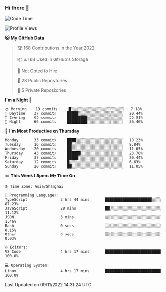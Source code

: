 ### Hi there 👋

<!--
**robinWongM/robinWongM** is a ✨ _special_ ✨ repository because its `README.md` (this file) appears on your GitHub profile.

Here are some ideas to get you started:

- 🔭 I’m currently working on ...
- 🌱 I’m currently learning ...
- 👯 I’m looking to collaborate on ...
- 🤔 I’m looking for help with ...
- 💬 Ask me about ...
- 📫 How to reach me: ...
- 😄 Pronouns: ...
- ⚡ Fun fact: ...
-->

<!--START_SECTION:waka-->
![Code Time](http://img.shields.io/badge/Code%20Time-11%20hrs%205%20mins-blue)

![Profile Views](http://img.shields.io/badge/Profile%20Views-77-blue)

**🐱 My GitHub Data** 

> 🏆 168 Contributions in the Year 2022
 > 
> 📦 6.1 kB Used in GitHub's Storage 
 > 
> 🚫 Not Opted to Hire
 > 
> 📜 28 Public Repositories 
 > 
> 🔑 5 Private Repositories  
 > 
**I'm a Night 🦉** 

```text
🌞 Morning    13 commits     █░░░░░░░░░░░░░░░░░░░░░░░░   7.18% 
🌆 Daytime    37 commits     █████░░░░░░░░░░░░░░░░░░░░   20.44% 
🌃 Evening    65 commits     █████████░░░░░░░░░░░░░░░░   35.91% 
🌙 Night      66 commits     █████████░░░░░░░░░░░░░░░░   36.46%

```
📅 **I'm Most Productive on Thursday** 

```text
Monday       33 commits     ████░░░░░░░░░░░░░░░░░░░░░   18.23% 
Tuesday      16 commits     ██░░░░░░░░░░░░░░░░░░░░░░░   8.84% 
Wednesday    20 commits     ██░░░░░░░░░░░░░░░░░░░░░░░   11.05% 
Thursday     43 commits     ██████░░░░░░░░░░░░░░░░░░░   23.76% 
Friday       37 commits     █████░░░░░░░░░░░░░░░░░░░░   20.44% 
Saturday     12 commits     █░░░░░░░░░░░░░░░░░░░░░░░░   6.63% 
Sunday       20 commits     ██░░░░░░░░░░░░░░░░░░░░░░░   11.05%

```


📊 **This Week I Spent My Time On** 

```text
⌚︎ Time Zone: Asia/Shanghai

💬 Programming Languages: 
TypeScript               3 hrs 44 mins       █████████████████████░░░░   87.23% 
JavaScript               28 mins             ██░░░░░░░░░░░░░░░░░░░░░░░   11.12% 
JSON                     3 mins              ░░░░░░░░░░░░░░░░░░░░░░░░░   1.46% 
Bash                     0 secs              ░░░░░░░░░░░░░░░░░░░░░░░░░   0.15% 
Other                    0 secs              ░░░░░░░░░░░░░░░░░░░░░░░░░   0.03%

🔥 Editors: 
VS Code                  4 hrs 17 mins       █████████████████████████   100.0%

💻 Operating System: 
Linux                    4 hrs 17 mins       █████████████████████████   100.0%

```


 Last Updated on 09/11/2022 14:31:24 UTC
<!--END_SECTION:waka-->
